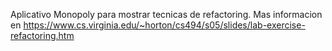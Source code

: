 Aplicativo Monopoly para mostrar tecnicas de refactoring. Mas informacion en https://www.cs.virginia.edu/~horton/cs494/s05/slides/lab-exercise-refactoring.htm